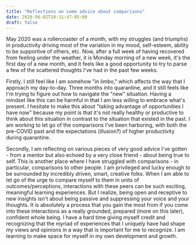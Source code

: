 ```yaml
---
title: "Reflections on some advice about comparisons"
date: 2020-06-02T10:31:47-05:00
draft: false
---
```


May 2020 was a rollercoaster of a month, with my struggles (and triumphs) in productivity driving most of the variation in my mood, self-esteem, ability to be supportive of others, etc. Now, after a full week of having recovered from feeling under the weather, it is Monday morning of a new week, it's the first day of a new month, and it feels like a good opportunity to try to parse a few of the scattered thoughts I've had in the past few weeks. 

Firstly, I still feel like I am somehow "in limbo," which affects the way that I approach my day-to-day. Three months into quarantine, and it still feels like I'm trying to figure out how to navigate the "new" situation. Having a mindset like this can be harmful in that I am less willing to embrace what's present. I hesitate to make this about "taking advantage of opportunities I have now" because my point is that it's not really healthy or productive to think about this situation in contrast to the situation that existed in the past. I am working to let go of the comparisons I've been harboring, with both the pre-COVID past and the expectations (illusion?) of higher productivity during quarantine.

Secondly, I am reflecting on various pieces of very good advice I've gotten - from a mentor but also echoed by a very close friend - about being true to self. This is another place where I have struggled with comparisons - in particular, comparisons to other people. I am privileged and lucky enough to be surrounded by incredibly driven, smart, creative folks. When I am able to let go of the urge to compare myself to them in units of outcomes/perceptions, interactions with these peers can be such exciting, meaningful learning experiences. But I realize, being open and receptive to new insights isn't about being passive and suppressing your voice and your thoughts. It is absolutely a process that you gain the most from if you come into these interactions as a really grounded, prepared (more on this later), confident whole being. I have a hard time giving myself credit and recognizing that the myriad of experiences that I uniquely have had shape my views and opinions in a way that is important for me to recognize. I am learning to make space for myself in my own development and growth.